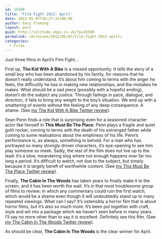 ```yaml
---
id: 15589
title: 'Film Fight 2012: April'
date: 2012-05-07T16:27:31+00:00
author: Gary Fleming
layout: post
guid: http://solitude.vkps.co.uk/?p=15589
permalink: /Archives/2012/05/07/film-fight-2012-april/
categories:
  - Films
---
```

Just three films in April&#8217;s Film Fight&#8230;

First up, **The Kid With A Bike** is a missed opportunity. It tells the story of a small boy who has been abandoned by his family, for reasons that he doesn&#8217;t really understand. It&#8217;s about him coming to terms with the anger he feels, the difficultly he has in making new relationships, and the mistakes he makes. What should be a sad piece (possibly with a hopeful ending), doesn&#8217;t do the subject any justice. Through failings in pace, dialogue, and direction, it fails to bring any weight to the boy&#8217;s situation. We end up with a smattering of events without the feeling of any deep consequence. A shame. (See [my The Kid With A Bike Twitter review](http://twitter.com/garyfleming/status/189027373734301697)).

Sean Penn finds a role that is surprising even for a seasoned character actor like himself in **This Must Be The Place**. Penn plays a fragile and quiet goth rocker, coming to terms with the death of his estranged father while coming to some realisations about the emptiness of his life. Penn&#8217;s performance is, as always, something to behold. For a man who has portrayed so many strongly driven characters, it&#8217;s eye-opening to see him play someone so meek. Sadly, the rest of the film does not live up to the lead: it&#8217;s a slow, meandering slog where not enough happens over far too long a period. It&#8217;s difficult to watch, not due to the subject, but simply because it is largely bereft of worthwhile content. (See [my This Must Be The Place Twitter review](http://twitter.com/garyfleming/status/191499444850671616)).

Finally, **The Cabin In The Woods** has taken years to finally make it to the screen, and it has been worth the wait. It&#8217;s in that most troublesome group of films to review; in which any commentary could ruin the first watch, which would be a shame even though it will undoubtedly stand up to many repeated viewings. What can I say? It&#8217;s ostensibly a horror film that is about horror films, but it&#8217;s also so much more. It&#8217;s been put together with craft, style and wit into a package which we haven&#8217;t seen before in many years. I&#8217;ll say no more other than to say it is excellent. Definitely see this film. (See [my The Cabin In The Woods Twitter review](http://twitter.com/garyfleming/status/192218517846761472)).

As should be clear, **The Cabin In The Woods** is the clear winner for April.